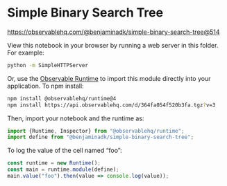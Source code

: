 # Simple Binary Search Tree

https://observablehq.com/@benjaminadk/simple-binary-search-tree@514

View this notebook in your browser by running a web server in this folder. For
example:

~~~sh
python -m SimpleHTTPServer
~~~

Or, use the [Observable Runtime](https://github.com/observablehq/runtime) to
import this module directly into your application. To npm install:

~~~sh
npm install @observablehq/runtime@4
npm install https://api.observablehq.com/d/364fa054f520b3fa.tgz?v=3
~~~

Then, import your notebook and the runtime as:

~~~js
import {Runtime, Inspector} from "@observablehq/runtime";
import define from "@benjaminadk/simple-binary-search-tree";
~~~

To log the value of the cell named “foo”:

~~~js
const runtime = new Runtime();
const main = runtime.module(define);
main.value("foo").then(value => console.log(value));
~~~
